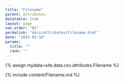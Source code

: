 ```yaml
---
title: "Filename"
parent: Attributes
datatable: true
layout: page
nav_order: "61"
permalink: "docs/attributes/Filename.html"
date: "2025-03-18"
params:
  title: ""
  rank: ""
---
```

{% assign mydata=site.data.csv.attributes.Filename %} 

{% include content/Filename.md %}
